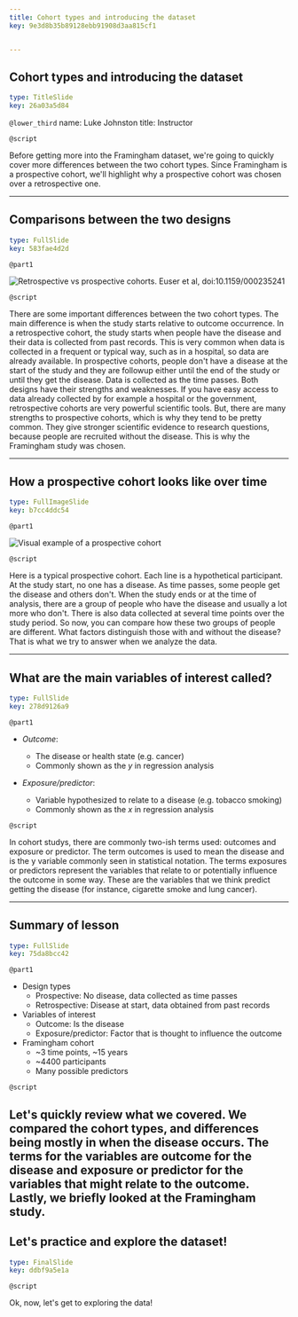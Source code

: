 ```yaml
---
title: Cohort types and introducing the dataset
key: 9e3d8b35b89128ebb91908d3aa815cf1


---
```

## Cohort types and introducing the dataset

```yaml
type: TitleSlide
key: 26a03a5d84
```

`@lower_third`
name: Luke Johnston
title: Instructor

`@script`

Before getting more into the Framingham dataset, we're going to quickly cover more differences between the two cohort types. Since Framingham is a prospective cohort, we'll highlight why a prospective cohort was chosen over a retrospective one.

---
## Comparisons between the two designs

```yaml
type: FullSlide
key: 583fae4d2d
```

`@part1`

![Retrospective vs prospective cohorts. Euser et al, doi:10.1159/000235241](http://s3.amazonaws.com/assets.datacamp.com/production/repositories/2079/datasets/a183894d11c7317da3f4831b9e6b75cb4929942d/pro-vs-retro.png)

`@script`

There are some important differences between the two cohort types. The main difference is when the study starts relative to outcome occurrence. In a retrospective cohort, the study starts when people have the disease and their data is collected from past records. This is very common when data is collected in a frequent or typical way, such as in a hospital, so data are already available. In prospective cohorts, people don't have a disease at the start of the study and they are followup either until the end of the study or until they get the disease. Data is collected as the time passes. Both designs have their strengths and weaknesses. If you have easy access to data already collected by for example a hospital or the government, retrospective cohorts are very powerful scientific tools. But, there are many strengths to prospective cohorts, which is why they tend to be pretty common. They give stronger scientific evidence to research questions, because people are recruited without the disease. This is why the Framingham study was chosen.

---
## How a prospective cohort looks like over time

```yaml
type: FullImageSlide
key: b7cc4ddc54
```

`@part1`

![Visual example of a prospective cohort](http://s3.amazonaws.com/assets.datacamp.com/production/repositories/2079/datasets/5008b35c45932322dbbdc87458ff4456ecaafedc/plot-prospective-outcome.png)

`@script`

Here is a typical prospective cohort. Each line is a hypothetical participant. At the study start, no one has a disease. As time passes, some people get the disease and others don't. When the study ends or at the time of analysis, there are a group of people who have the disease and usually a lot more who don't. There is also data collected at several time points over the study period. So now, you can compare how these two groups of people are different. What factors distinguish those with and without the disease? That is what we try to answer when we analyze the data.

---
## What are the main variables of interest called?

```yaml
type: FullSlide
key: 278d9126a9
```

`@part1`

- *Outcome*: 
    - The disease or health state (e.g. cancer)
    - Commonly shown as the $y$ in regression analysis

- *Exposure/predictor*: 
    - Variable hypothesized to relate to a disease (e.g. tobacco smoking)
    - Commonly shown as the $x$ in regression analysis

`@script`

In cohort studys, there are commonly two-ish terms used: outcomes and exposure or predictor. The term outcomes is used to mean the disease and is the y variable commonly seen in statistical notation. The terms exposures or predictors represent the variables that relate to or potentially influence the outcome in some way. These are the variables that we think predict getting the disease (for instance, cigarette smoke and lung cancer).

---

## Summary of lesson

```yaml
type: FullSlide
key: 75da8bcc42
```

`@part1`

- Design types
    - Prospective: No disease, data collected as time passes
    - Retrospective: Disease at start, data obtained from past records
- Variables of interest
    - Outcome: Is the disease 
    - Exposure/predictor: Factor that is thought to influence the outcome
- Framingham cohort
    - ~3 time points, ~15 years
    - ~4400 participants
    - Many possible predictors

`@script`

Let's quickly review what we covered. We compared the cohort types, and differences being mostly in when the disease occurs. The terms for the variables are outcome for the disease and exposure or predictor for the variables that might relate to the outcome. Lastly, we briefly looked at the Framingham study. 
---
## Let's practice and explore the dataset!

```yaml
type: FinalSlide
key: ddbf9a5e1a
```

`@script`

Ok, now, let's get to exploring the data!
